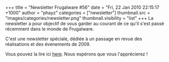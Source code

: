 +++
title = "Newsletter Frugalware #56"
date = "Fri, 22 Jan 2010 22:15:17 +1000"
author = "phayz"
categories = ["newsletter"]
thumbnail.src = "images/categories/newsletter.png"
thumbnail.visibility = "list"
+++
La newsletter a pour objectif de vous garder au courant de ce qu'il s'est passé récemment dans le monde de Frugalware.  
  

 C'est une newsletter spéciale, dédiée à un passage en revue des réalisations et des évenements de 2009.  
  

 Vous pouvez la lire ici [here](/newsletter/56). Nous espérons que vous l'apprécierez !